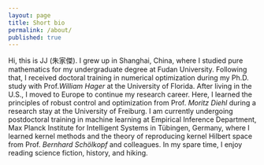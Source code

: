 ```yaml
---
layout: page
title: Short bio
permalink: /about/
published: true
---
```

Hi, this is JJ (朱家傑). I grew up in Shanghai, China, where I studied pure mathematics for my undergraduate degree at Fudan University. Following that, I received doctoral training in numerical optimization during my Ph.D. study with Prof.*William Hager* at the University of Florida. After living in the U.S., I moved to Europe to continue my research career. Here, I learned the principles of robust control and optimization from Prof. *Moritz Diehl* during a research stay at the University of Freiburg. I am currently undergoing postdoctoral training in machine learning at Empirical Inference Department, Max Planck Institute for Intelligent Systems in Tübingen, Germany, where I learned kernel methods and the theory of reproducing kernel Hilbert space from Prof. *Bernhard Schölkopf* and colleagues. In my spare time, I enjoy reading science fiction, history, and hiking.

